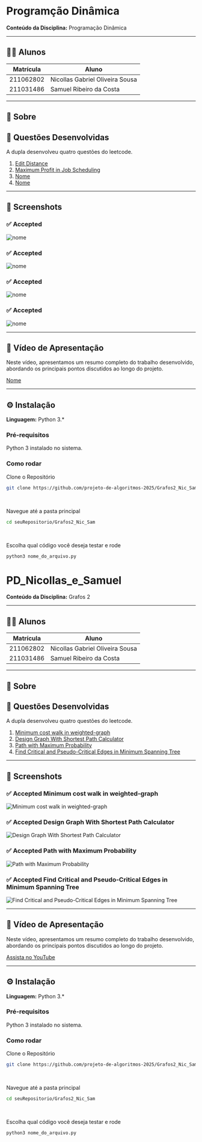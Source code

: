 # Programção Dinâmica
**Conteúdo da Disciplina:** Programação Dinâmica

---

## 👨‍🎓 Alunos

| Matrícula   | Aluno                                               |
|-------------|-----------------------------------------------------|
| 211062802   | Nicollas Gabriel Oliveira Sousa                   |
| 211031486   | Samuel Ribeiro da Costa                |

---

## 📌 Sobre

## 🧠 Questões Desenvolvidas

A dupla desenvolveu quatro questões do leetcode.

1. [Edit Distance](https://leetcode.com/problems/edit-distance/description/)
2. [Maximum Profit in Job Scheduling](https://leetcode.com/problems/maximum-profit-in-job-scheduling/description/)
3. [Nome](Link)
4. [Nome](Link)


---

## 📸 Screenshots

### ✅ Accepted 

![nome](caminho)

### ✅ Accepted 

![nome](caminho)

### ✅ Accepted 

![nome](caminho)

### ✅ Accepted 

![nome](caminho)

---


## 🎥 Vídeo de Apresentação

Neste vídeo, apresentamos um resumo completo do trabalho desenvolvido, abordando os principais pontos discutidos ao longo do projeto.

[Nome](link)

---
## ⚙️ Instalação

**Linguagem:** Python 3.*


### Pré-requisitos

Python 3 instalado no sistema. 

### Como rodar

Clone o Repositório
```bash
git clone https://github.com/projeto-de-algoritmos-2025/Grafos2_Nic_Sam.git
```
<br>

Navegue até a pasta principal
```bash
cd seuRepositorio/Grafos2_Nic_Sam
```
<br>

Escolha qual código você deseja testar e rode
```bash
python3 nome_do_arquivo.py
```
# PD_Nicollas_e_Samuel

**Conteúdo da Disciplina:** Grafos 2

---

## 👨‍🎓 Alunos

| Matrícula   | Aluno                                               |
|-------------|-----------------------------------------------------|
| 211062802   | Nicollas Gabriel Oliveira Sousa                   |
| 211031486   | Samuel Ribeiro da Costa                |

---

## 📌 Sobre

## 🧠 Questões Desenvolvidas

A dupla desenvolveu quatro questões do leetcode.

1. [Minimum cost walk in weighted-graph](https://leetcode.com/problems/minimum-cost-walk-in-weighted-graph/description/)
2. [Design Graph With Shortest Path Calculator](https://leetcode.com/problems/design-graph-with-shortest-path-calculator/description/)
3. [Path with Maximum Probability](https://leetcode.com/problems/path-with-maximum-probability/ )
4. [Find Critical and Pseudo-Critical Edges in Minimum Spanning Tree](https://leetcode.com/problems/find-critical-and-pseudo-critical-edges-in-minimum-spanning-tree/description/?envType=problem-list-v2&envId=minimum-spanning-tree)


---

## 📸 Screenshots

### ✅ Accepted Minimum cost walk in weighted-graph 

![Minimum cost walk in weighted-graph](/img/questao_3108.png)

### ✅ Accepted Design Graph With Shortest Path Calculator

![Design Graph With Shortest Path Calculator](/img/questao_2642.png)

### ✅ Accepted Path with Maximum Probability

![Path with Maximum Probability](/img/Q1514.jpg)

### ✅ Accepted Find Critical and Pseudo-Critical Edges in Minimum Spanning Tree

![Find Critical and Pseudo-Critical Edges in Minimum Spanning Tree](/img/Q1489.png)

---


## 🎥 Vídeo de Apresentação

Neste vídeo, apresentamos um resumo completo do trabalho desenvolvido, abordando os principais pontos discutidos ao longo do projeto.

[Assista no YouTube](https://www.youtube.com/watch?v=K_KELc7rFy8)

---
## ⚙️ Instalação

**Linguagem:** Python 3.*


### Pré-requisitos

Python 3 instalado no sistema. 

### Como rodar

Clone o Repositório
```bash
git clone https://github.com/projeto-de-algoritmos-2025/Grafos2_Nic_Sam.git
```
<br>

Navegue até a pasta principal
```bash
cd seuRepositorio/Grafos2_Nic_Sam
```
<br>

Escolha qual código você deseja testar e rode
```bash
python3 nome_do_arquivo.py
```
